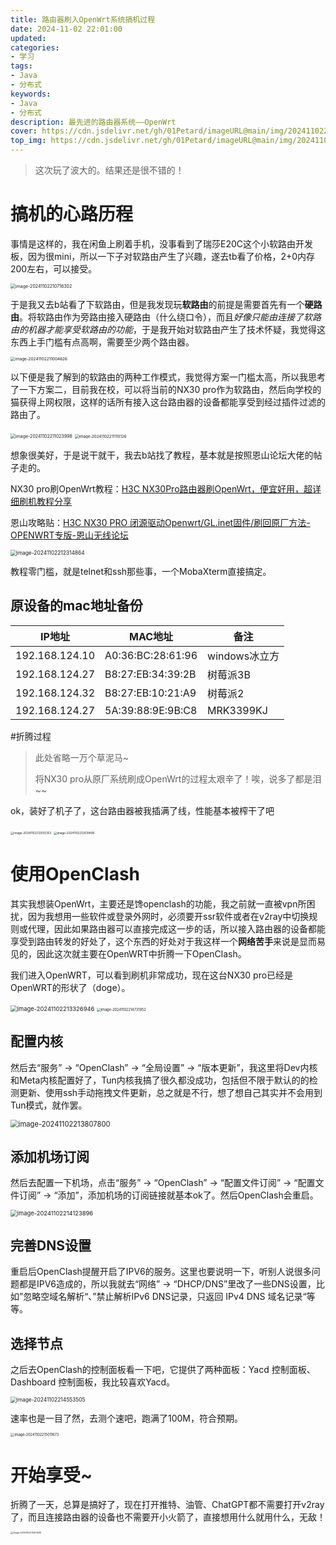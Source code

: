 ```yaml
---
title: 路由器刷入OpenWrt系统搞机过程
date: 2024-11-02 22:01:00
updated:
categories: 
- 学习
tags: 
- Java
- 分布式
keywords:
- Java
- 分布式
description: 最先进的路由器系统——OpenWrt
cover: https://cdn.jsdelivr.net/gh/01Petard/imageURL@main/img/202411022232229.png
top_img: https://cdn.jsdelivr.net/gh/01Petard/imageURL@main/img/202411022232350.png
---
```




>  这次玩了波大的。结果还是很不错的！

# 搞机的心路历程

事情是这样的，我在闲鱼上刷着手机，没事看到了瑞莎E20C这个小软路由开发板，因为很mini，所以一下子对软路由产生了兴趣，遂去tb看了价格，2+0内存200左右，可以接受。

<img src="https://cdn.jsdelivr.net/gh/01Petard/imageURL@main/img/202411022107462.png" alt="image-20241102210716302" style="zoom:50%;" />





于是我又去b站看了下软路由，但是我发现玩**软路由**的前提是需要首先有一个**硬路由**。将软路由作为旁路由接入硬路由（什么绕口令），而且*好像只能由连接了软路由的机器才能享受软路由的功能*，于是我开始对软路由产生了技术怀疑，我觉得这东西上手门槛有点高啊，需要至少两个路由器。

<img src="https://cdn.jsdelivr.net/gh/01Petard/imageURL@main/img/202411022110806.png" alt="image-20241102211004626" style="zoom:46%;" />

以下便是我了解到的软路由的两种工作模式，我觉得方案一门槛太高，所以我思考了一下方案二，目前我在校，可以将当前的NX30 pro作为软路由，然后向学校的猫获得上网权限，这样的话所有接入这台路由器的设备都能享受到经过插件过滤的路由了。

<img src="https://cdn.jsdelivr.net/gh/01Petard/imageURL@main/img/202411022110196.png" alt="image-20241102211023998" style="zoom:50%;" />

<img src="https://cdn.jsdelivr.net/gh/01Petard/imageURL@main/img/202411022111345.png" alt="image-20241102211110126" style="zoom:44%;" />

想象很美好，于是说干就干，我去b站找了教程，基本就是按照恩山论坛大佬的帖子走的。

NX30 pro刷OpenWrt教程：[H3C NX30Pro路由器刷OpenWrt，便宜好用，超详细刷机教程分享](https://www.bilibili.com/video/BV1qV411M7FT/)

恩山攻略贴：[H3C NX30 PRO 闭源驱动Openwrt/GL.inet固件/刷回原厂方法-OPENWRT专版-恩山无线论坛](https://www.right.com.cn/forum/thread-8291820-1-1.html)

<img src="https://cdn.jsdelivr.net/gh/01Petard/imageURL@main/img/202411022123033.png" alt="image-20241102212314864" style="zoom:60%;" />

教程零门槛，就是telnet和ssh那些事，一个MobaXterm直接搞定。

## 原设备的mac地址备份

| IP地址         | MAC地址           | 备注          |
| -------------- | ----------------- | ------------- |
| 192.168.124.10 | A0:36:BC:28:61:96 | windows冰立方 |
| 192.168.124.27 | B8:27:EB:34:39:2B | 树莓派3B      |
| 192.168.124.32 | B8:27:EB:10:21:A9 | 树莓派2       |
| 192.168.124.27 | 5A:39:88:9E:9B:C8 | MRK3399KJ     |

#折腾过程

> 此处省略一万个草泥马~
>
> 将NX30 pro从原厂系统刷成OpenWrt的过程太艰辛了！唉，说多了都是泪~~

ok，装好了机子了，这台路由器被我插满了线，性能基本被榨干了吧

<img src="https://cdn.jsdelivr.net/gh/01Petard/imageURL@main/img/202411022125686.png" alt="image-20241102212555353" style="zoom: 33%;" />

<img src="https://cdn.jsdelivr.net/gh/01Petard/imageURL@main/img/202411022126894.png" alt="image-20241102212619496" style="zoom: 33%;" />

# 使用OpenClash

其实我想装OpenWrt，主要还是馋openclash的功能，我之前就一直被vpn所困扰，因为我想用一些软件或登录外网时，必须要开ssr软件或者在v2ray中切换规则或代理，因此如果路由器可以直接完成这一步的话，所以接入路由器的设备都能享受到路由转发的好处了，这个东西的好处对于我这样一个**网络苦手**来说是显而易见的，因此这次就主要在OpenWRT中折腾一下OpenClash。

我们进入OpenWRT，可以看到刷机非常成功，现在这台NX30 pro已经是OpenWRT的形状了（doge）。

<img src="https://cdn.jsdelivr.net/gh/01Petard/imageURL@main/img/202411022133020.png" alt="image-20241102213326946" style="zoom: 67%;" />

<img src="https://cdn.jsdelivr.net/gh/01Petard/imageURL@main/img/202411022147121.png" alt="image-20241102214731952" style="zoom: 40%;" />

## 配置内核

然后去“服务” -> “OpenClash” -> “全局设置” -> “版本更新”，我这里将Dev内核和Meta内核配置好了，Tun内核我搞了很久都没成功，包括但不限于默认的的检测更新、使用ssh手动拖拽文件更新，总之就是不行，想了想自己其实并不会用到Tun模式，就作罢。

<img src="https://cdn.jsdelivr.net/gh/01Petard/imageURL@main/img/202411022138856.png" alt="image-20241102213807800" style="zoom:80%;" />

## 添加机场订阅

然后去配置一下机场，点击“服务” -> “OpenClash” -> “配置文件订阅” -> “配置文件订阅” -> “添加”，添加机场的订阅链接就基本ok了。然后OpenClash会重启。

<img src="https://cdn.jsdelivr.net/gh/01Petard/imageURL@main/img/202411022141982.png" alt="image-20241102214123896" style="zoom:67%;" />

## 完善DNS设置

重启后OpenClash提醒开启了IPV6的服务。这里也要说明一下，听别人说很多问题都是IPV6造成的，所以我就去“网络” -> “DHCP/DNS”里改了一些DNS设置，比如”忽略空域名解析“、”禁止解析IPv6 DNS记录，只返回 IPv4 DNS 域名记录“等等。

## 选择节点

之后去OpenClash的控制面板看一下吧，它提供了两种面板：Yacd 控制面板、  Dashboard 控制面板，我比较喜欢Yacd。

<img src="https://cdn.jsdelivr.net/gh/01Petard/imageURL@main/img/202411022145550.png" alt="image-20241102214553505" style="zoom: 60%;" />

速率也是一目了然，去测个速吧，跑满了100M，符合预期。

<img src="https://cdn.jsdelivr.net/gh/01Petard/imageURL@main/img/202411022150767.png" alt="image-20241102215011673" style="zoom:40%;" />

# 开始享受~

折腾了一天，总算是搞好了，现在打开推特、油管、ChatGPT都不需要打开v2ray了，而且连接路由器的设备也不需要开小火箭了，直接想用什么就用什么，无敌！

<img src="https://cdn.jsdelivr.net/gh/01Petard/imageURL@main/img/202411022154030.png" alt="image-20241102215401645" style="zoom:25%;" />
